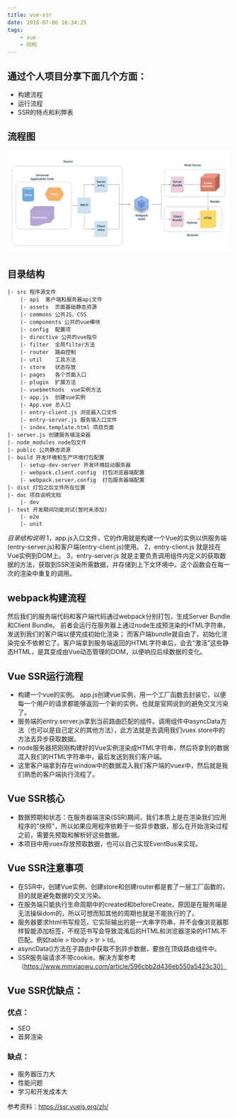 ```yaml
---
title: vue-ssr
date: 2018-07-06 16:34:25
tags:
    - vue
    - 同构    
---
```



## 通过个人项目分享下面几个方面：

* 构建流程
* 运行流程
* SSR的特点和利弊表

## 流程图
![流程图](/img/vue-ssr.png)

## 目录结构

```	
|- src 程序源文件
    |- api  客户端和服务器api文件
    |- assets  页面基础静态资源
    |- commons 公共JS、CSS
    |- components 公共的vue模块
    |- config  配置项
    |- directive 公共的vue指令
    |- filter  全局filter方法   
    |- router  路由控制 
    |- util    工具方法     
    |- store   状态存放          
    |- pages   各个页面入口
    |- plugin  扩展方法
    |- vue$methods  vue实例方法    
    |- app.js  创建vue实例
    |- App.vue 总入口
    |- entry-client.js 浏览器入口文件
    |- entry-server.js 服务端入口文件
    |- index.template.html 项目页面
|- server.js 创建服务端渲染器
|- node_modules node包文件
|- public 公共静态资源
|- build 开发环境和生产环境打包配置
    |- setup-dev-server 开发环境启动服务器
    |- webpack.client.config  打包浏览器端配置
    |- webpack.server.config  打包服务器端配置
|- dist 打包之后文件所在位置
|- doc 项目说明文档
    |- dev              
|- test 开发期间功能测试(暂时未添加)
    |- e2e 
    |- unit
```
*目录结构说明*
1，app.js入口文件，它的作用就是构建一个Vue的实例以供服务端(entry-server.js)和客户端(entry-client.js)使用。
2，entry-client.js  就是挂在Vue实例到DOM上。
3，entry-server.js 就是主要负责调用组件内定义的获取数据的方法，获取到SSR渲染所需数据，并存储到上下文环境中。这个函数会在每一次的渲染中重复的调用。


## webpack构建流程
然后我们的服务端代码和客户端代码通过webpack分别打包，生成Server Bundle和Client Bundle。
前者会运行在服务器上通过node生成预渲染的HTML字符串，发送到我们的客户端以便完成初始化渲染；
而客户端bundle就自由了，初始化渲染完全不依赖它了。客户端拿到服务端返回的HTML字符串后，会去“激活”这些静态HTML，是其变成由Vue动态管理的DOM，以便响应后续数据的变化。

## Vue SSR运行流程
* 构建一个vue的实例。 app.js创建vue实例，用一个工厂函数去封装它，以便每一个用户的请求都能够返回一个新的实例，也就是官网说到的避免交叉污染了。
* 服务端的entry.server.js拿到当前路由匹配的组件。调用组件中asyncData方法（也可以是自己定义的其他方法），此方法就是去调用我们vuex store中的方法去异步获取数据。
* node服务器把刚刚构建好的Vue实例渲染成HTML字符串，然后将拿到的数据混入我们的HTML字符串中，最后发送到我们客户端。
* 这里客户端拿到存在window中的数据混入我们客户端的vuex中，然后就是我们熟悉的客户端执行流程了。


## Vue SSR核心
* 数据预期和状态：在服务器端渲染(SSR)期间，我们本质上是在渲染我们应用程序的"快照"，所以如果应用程序依赖于一些异步数据，那么在开始渲染过程之前，需要先预取和解析好这些数据。
* 本项目中用vuex存放预取数据，也可以自己实现EventBus来实现。


## Vue SSR注意事项
* 在SSR中，创建Vue实例、创建store和创建router都是套了一层工厂函数的，目的就是避免数据的交叉污染。
* 在服务端只能执行生命周期中的created和beforeCreate，原因是在服务端是无法操纵dom的，所以可想而知其他的周期也就是不能执行的了。
* 服务器要求html书写规范，它实际输出的是一大串字符串，并不会像浏览器那样智能添加标签，不规范书写会导致混淆后的HTML和浏览器渲染的HTML不匹配。例如table > tbody > tr > td。
* asyncData()方法在子路由中获取不到异步数据，要放在顶级路由组件中。
* SSR服务端请求不带cookie。解决方案参考（https://www.mmxiaowu.com/article/596cbb2d436eb550a5423c30）



## Vue SSR优缺点：
### 优点：
   - SEO
   - 首屏渲染

### 缺点：
  - 服务器压力大
  - 性能问题
  - 学习和开发成本大


参考资料：https://ssr.vuejs.org/zh/  